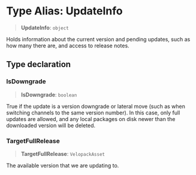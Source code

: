 # Type Alias: UpdateInfo

> **UpdateInfo**: `object`

Holds information about the current version and pending updates, such as how many there are, and access to release notes.

## Type declaration

### IsDowngrade

> **IsDowngrade**: `boolean`

True if the update is a version downgrade or lateral move (such as when switching channels to the same version number).
In this case, only full updates are allowed, and any local packages on disk newer than the downloaded version will be
deleted.

### TargetFullRelease

> **TargetFullRelease**: `VelopackAsset`

The available version that we are updating to.
